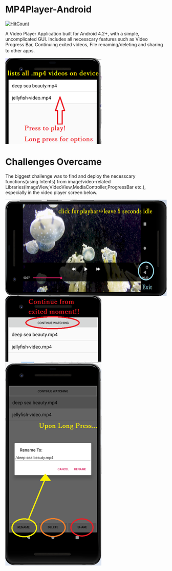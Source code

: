 # MP4Player-Android
[![HitCount](http://hits.dwyl.com/parthnan/MP4Player-Android.svg)](http://hits.dwyl.com/parthnan/MP4Player-Android)

A Video Player Application built for Android 4.2+, with a simple, uncomplicated GUI. Includes all necesscary features such as Video Progress Bar, Continuing exited videos, File renaming/deleting and sharing to other apps.　

<img src="https://raw.githubusercontent.com/parthnan/MP4Player-Android/master/images/homescreen.png" width="300px" align="middle">

# Challenges Overcame
The biggest challenge was to find and deploy the necesscary functions(using Intents) from image/video-related Libraries(ImageView,VideoView,MediaController,ProgressBar etc.), especially in the video player screen below. 

<img src="https://raw.githubusercontent.com/parthnan/MP4Player-Android/master/images/playscreen.png" height="300px" align="middle">

<img src="https://raw.githubusercontent.com/parthnan/MP4Player-Android/master/images/continue.png" width="300px" align="middle">

<img src="https://raw.githubusercontent.com/parthnan/MP4Player-Android/master/images/rename.png" width="300px" align="middle">

